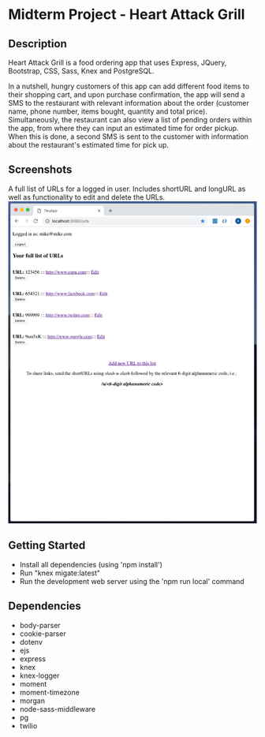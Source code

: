 # Midterm Project - Heart Attack Grill

## Description

Heart Attack Grill is a food ordering app that uses Express, JQuery, Bootstrap, CSS, Sass, Knex and PostgreSQL. 

In a nutshell, hungry customers of this app can add different food items to their shopping cart, and upon purchase confirmation, the app will send a SMS to the restaurant with relevant information about the order (customer name, phone number, items bought, quantity and total price). Simultaneously, the restaurant can also view a list of pending orders within the app, from where they can input an estimated time for order pickup. When this is done, a second SMS is sent to the customer with information about the restaurant's estimated time for pick up. 

## Screenshots

A full list of URLs for a logged in user. Includes shortURL and longURL as well as functionality to edit and delete the URLs.
!["Screenshot of urls page"](https://github.com/richmondwong/tinyapp/blob/master/docs/urls.png)


## Getting Started

- Install all dependencies (using 'npm install')
- Run "knex migate:latest"
- Run the development web server using the 'npm run local' command

## Dependencies

- body-parser
- cookie-parser
- dotenv
- ejs
- express
- knex
- knex-logger
- moment
- moment-timezone
- morgan
- node-sass-middleware
- pg
- twilio
